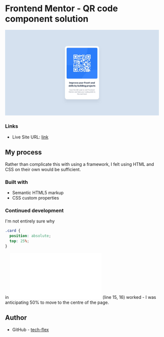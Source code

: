 
# Frontend Mentor - QR code component solution


![screenshot of my solution](./design/desktop-design.jpg)




### Links

- Live Site URL: [link](https://blitz-flex.github.io/QR-Code/)

## My process

Rather than complicate this with using a framework, I felt using HTML and CSS on their own would be sufficient.

### Built with

- Semantic HTML5 markup
- CSS custom properties

### Continued development

I'm not entirely sure why

```css
.card {
  position: absolute;
  top: 25%;
}
```

in ![](css/styles.css) (line 15, 16) worked - I was anticipating 50% to move to the centre of the page.

## Author

- GitHub - [tech-flex](https://github.com/blitz-flex)

